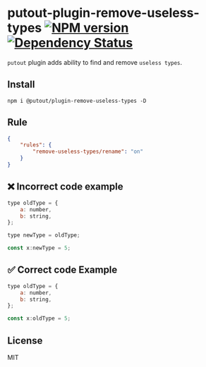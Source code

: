 # putout-plugin-remove-useless-types [![NPM version][NPMIMGURL]][NPMURL] [![Dependency Status][DependencyStatusIMGURL]][DependencyStatusURL]

[NPMIMGURL]:                https://img.shields.io/npm/v/@putout/plugin-remove-useless-types.svg?style=flat&longCache=true
[NPMURL]:                   https://npmjs.org/package/@putout/plugin-remove-useless-types "npm"

[DependencyStatusURL]:      https://david-dm.org/coderaiser/putout?path=packages/plugin-remove-useless-types
[DependencyStatusIMGURL]:   https://david-dm.org/coderaiser/putout.svg?path=packages/plugin-remove-useless-types

`putout` plugin adds ability to find and remove `useless types`.

## Install

```
npm i @putout/plugin-remove-useless-types -D
```

## Rule

```json
{
    "rules": {
        "remove-useless-types/rename": "on"
    }
}
```

## ❌ Incorrect code example

```js
type oldType = {
    a: number,
    b: string,
};

type newType = oldType;

const x:newType = 5;
```

## ✅ Correct code Example

```js
type oldType = {
    a: number,
    b: string,
};

const x:oldType = 5;
```

## License

MIT

